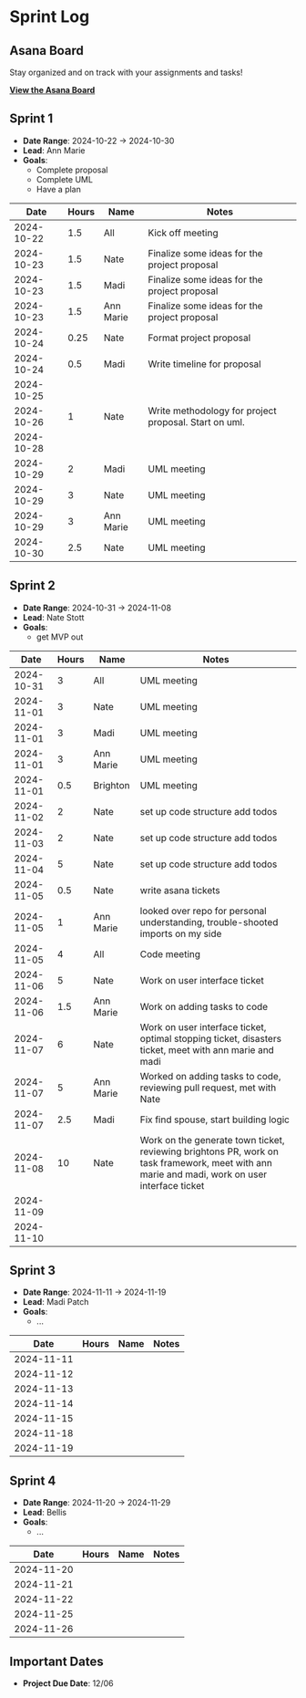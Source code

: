 # Sprint Log

## Asana Board

Stay organized and on track with your assignments and tasks!

[**View the Asana Board**](https://app.asana.com/0/1208612487538355/board)

## Sprint 1

- **Date Range**: 2024-10-22 -> 2024-10-30
- **Lead**: Ann Marie
- **Goals**:
    - Complete proposal
    - Complete UML
    - Have a plan

| Date       | Hours | Name      | Notes                                                 |
|------------|-------|-----------|-------------------------------------------------------|
| 2024-10-22 | 1.5   | All       | Kick off meeting                                      |
| 2024-10-23 | 1.5   | Nate      | Finalize some ideas for the project proposal          |
| 2024-10-23 | 1.5   | Madi      | Finalize some ideas for the project proposal          |
| 2024-10-23 | 1.5   | Ann Marie | Finalize some ideas for the project proposal          |
| 2024-10-24 | 0.25  | Nate      | Format project proposal                               |
| 2024-10-24 | 0.5   | Madi      | Write timeline for proposal                           |
| 2024-10-25 |       |           |                                                       |
| 2024-10-26 | 1     | Nate      | Write methodology for project proposal. Start on uml. |
| 2024-10-28 |       |           |                                                       |
| 2024-10-29 | 2     | Madi      | UML meeting                                           |
| 2024-10-29 | 3     | Nate      | UML meeting                                           |
| 2024-10-29 | 3     | Ann Marie | UML meeting                                           |
| 2024-10-30 | 2.5   | Nate      | UML meeting                                           |

## Sprint 2

- **Date Range**: 2024-10-31 -> 2024-11-08
- **Lead**: Nate Stott
- **Goals**:
  - get MVP out

| Date       | Hours | Name      | Notes                                                                                                  |
|------------|-------|-----------|--------------------------------------------------------------------------------------------------------|
| 2024-10-31 | 3     | All       | UML meeting                                                                                            |
| 2024-11-01 | 3     | Nate      | UML meeting                                                                                            |
| 2024-11-01 | 3     | Madi      | UML meeting                                                                                            |
| 2024-11-01 | 3     | Ann Marie | UML meeting                                                                                            |
| 2024-11-01 | 0.5   | Brighton  | UML meeting                                                                                            |
| 2024-11-02 | 2     | Nate      | set up code structure add todos                                                                        |
| 2024-11-03 | 2     | Nate      | set up code structure add todos                                                                        |
| 2024-11-04 | 5     | Nate      | set up code structure add todos                                                                        |
| 2024-11-05 | 0.5   | Nate      | write asana tickets                                                                                    |
| 2024-11-05 | 1     | Ann Marie | looked over repo for personal understanding, trouble-shooted imports on my side                        |
| 2024-11-05 | 4     | All       | Code meeting                                                                                           |
| 2024-11-06 | 5     | Nate      | Work on user interface ticket                                                                          |
| 2024-11-06 | 1.5   | Ann Marie | Work on adding tasks to code                                                                           |
| 2024-11-07 | 6     | Nate      | Work on user interface ticket, optimal stopping ticket, disasters ticket, meet with ann marie and madi |
| 2024-11-07 | 5     | Ann Marie | Worked on adding tasks to code, reviewing pull request, met with Nate                                  |
| 2024-11-07 | 2.5   | Madi      | Fix find spouse, start building logic                                                                  |
| 2024-11-08 | 10    | Nate      | Work on the generate town ticket, reviewing brightons PR, work on task framework, meet with ann marie and madi, work on user interface ticket |
| 2024-11-09 |       |           |                                                                                                        |
| 2024-11-10 |       |           |                                                                                                        |

## Sprint 3

- **Date Range**: 2024-11-11 -> 2024-11-19
- **Lead**: Madi Patch
- **Goals**:
    - ...

| Date       | Hours | Name       | Notes                        |
|------------|-------|------------|------------------------------|
| 2024-11-11 |       |            |                              |
| 2024-11-12 |       |            |                              |
| 2024-11-13 |       |            |                              |
| 2024-11-14 |       |            |                              |
| 2024-11-15 |       |            |                              |
| 2024-11-18 |       |            |                              |
| 2024-11-19 |       |            |                              |

## Sprint 4

- **Date Range**: 2024-11-20 -> 2024-11-29
- **Lead**: Bellis
- **Goals**:
    - ...

| Date       | Hours | Name       | Notes                        |
|------------|-------|------------|------------------------------|
| 2024-11-20 |       |            |                              |
| 2024-11-21 |       |            |                              |
| 2024-11-22 |       |            |                              |
| 2024-11-25 |       |            |                              |
| 2024-11-26 |       |            |                              |

## Important Dates

- **Project Due Date**: 12/06
